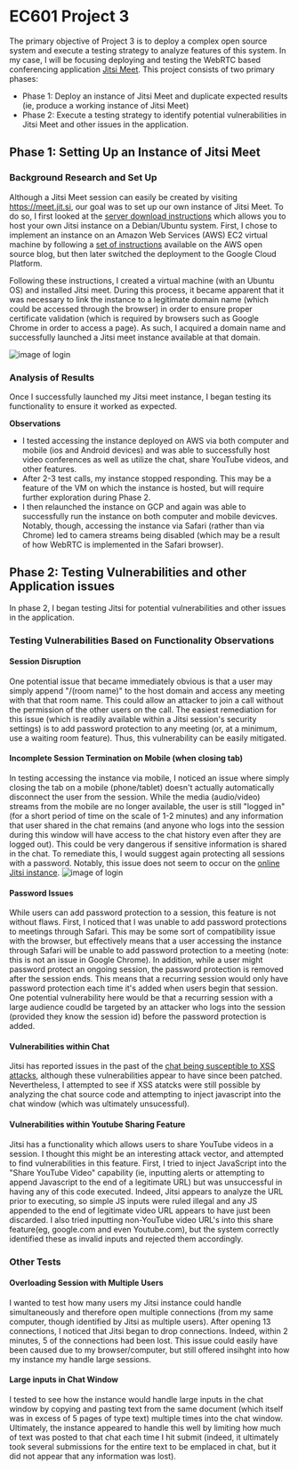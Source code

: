 # EC601 Project 3
The primary objective of Project 3 is to deploy a complex open source system and execute a testing strategy to analyze features of this system. In my case, I will be focusing deploying and testing the WebRTC based conferencing application [Jitsi Meet](https://jitsi.org/jitsi-meet/). This project consists of two primary phases:
* Phase 1: Deploy an instance of Jitsi Meet and duplicate expected results (ie, produce a working instance of Jitsi Meet)
* Phase 2: Execute a testing strategy to identify potential vulnerabilities in Jitsi Meet and other issues in the application.

## Phase 1: Setting Up an Instance of Jitsi Meet
### Background Research and Set Up
Although a Jitsi Meet session can easily be created by visiting https://meet.jit.si, our goal was to set up our own instance of Jitsi Meet. To do so, I first looked at the [server download instructions](https://jitsi.github.io/handbook/docs/devops-guide/devops-guide-start) which allows you to host your own Jitsi instance on a Debian/Ubuntu system. First, I chose to implement an instance on an Amazon Web Services (AWS) EC2 virtual machine by following a [set of instructions](https://aws.amazon.com/blogs/opensource/getting-started-with-jitsi-an-open-source-web-conferencing-solution/) available on the AWS open source blog, but then later switched the deployment to the Google Cloud Platform. 

Following these instructions, I created a virtual machine (with an Ubuntu OS) and installed Jitsi meet. During this process, it became apparent that it was necessary to link the instance to a legitimate domain name (which could be accessed through the browser) in order to ensure proper certificate validation (which is required by browsers such as Google Chrome in order to access a page). As such, I acquired a domain name and successfully launched a Jitsi meet instance available at that domain. 

![image of login](https://github.com/whunt1965/EC601_Project3/blob/main/Snip20201011_13.png)

### Analysis of Results
Once I successfully launched my Jitsi meet instance, I began testing its functionality to ensure it worked as expected.


**Observations**
* I tested accessing the instance deployed on AWS via both computer and mobile (ios and Android devices) and was able to successfully host video conferences as well as utilize the chat, share YouTube videos, and other features. 
* After 2-3 test calls, my instance stopped responding. This may be a feature of the VM on which the instance is hosted, but will require further exploration during Phase 2.
* I then relaunched the instance on GCP and again was able to successfully run the instance on both computer and mobile devicves. Notably, though, accessing the instance via Safari (rather than via Chrome) led to camera streams being disabled (which may be a result of how WebRTC is implemented in the Safari browser).

## Phase 2: Testing Vulnerabilities and other Application issues
In phase 2, I began testing Jitsi for potential vulnerabilities and other issues in the application. 

### Testing Vulnerabilities Based on Functionality Observations
#### Session Disruption
One potential issue that became immediately obvious is that a user may simply append "/(room name)" to the host domain and access any meeting with that that room name. This could allow an attacker to join a call without the permission of the other users on the call. The easiest remediation for this issue (which is readily available within a Jitsi session's security settings) is to add password protection to any meeting (or, at a minimum, use a waiting room feature). Thus, this vulnerability can be easily mitigated.

#### Incomplete Session Termination on Mobile (when closing tab)
In testing accessing the instance via mobile, I noticed an issue where simply closing the tab on a mobile (phone/tablet) doesn't actually automatically disconnect the user from the session. While the media (audio/video) streams from the mobile are no longer available, the user is still "logged in" (for a short period of time on the scale of 1-2 minutes) and any information that user shared in the chat remains (and anyone who logs into the session during this window will have access to the chat history even after they are logged out). This could be very dangerous if sensitive information is shared in the chat. To remediate this, I would suggest again protecting all sessions with a password. Notably, this issue does not seem to occur on the [online Jitsi instance](https://meet.jit.si).
![image of login](https://github.com/whunt1965/EC601_Project3/blob/main/Snip20201012_15.png)

#### Password Issues
While users can add password protection to a session, this feature is not without flaws. First, I noticed that I was unable to add password protections to meetings through Safari. This may be some sort of compatibility issue with the browser, but effectively means that a user accessing the instance through Safari will be unable to add password protection to a meeting (note: this is not an issue in Google Chrome). In addition, while a user might password protect an ongoing session, the password protection is removed after the session ends. This means that a recurring session would only have password protection each time it's added when users begin that session. One potential vulnerability here would be that a recurring session with a large audience coudld be targeted by an attacker who logs into the session (provided they know the session id) before the password protection is added. 

#### Vulnerabilities within Chat
Jitsi has reported issues in the past of the [chat being susceptible to XSS attacks](https://community.jitsi.org/t/jitsi-users-xss-in-chat-window-of-meet-jit-si/7021), although these vulnerabilities appear to have since been patched. Nevertheless, I attempted to see if XSS atatcks were still possible by analyzing the chat source code and attempting to inject javascript into the chat window (which was ultimately unsucessful).  

#### Vulnerabilities within Youtube Sharing Feature
Jitsi has a functionality which allows users to share YouTube videos in a session. I thought this might be an interesting attack vector, and attempted to find vulnerabilities in this feature. First, I tried to inject JavaScript into the "Share YouTube Video" capability (ie, inputting alerts or attempting to append Javascript to the end of a legitimate URL) but was unsuccessful in having any of this code executed. Indeed, Jitsi appears to analyze the URL prior to executing, so simple JS inputs were ruled illegal and any JS appended to the end of legitimate video URL appears to have just been discarded. I also tried inputting non-YouTube video URL's into this share feature(eg, google.com and even Youtube.com), but the system correctly identified these as invalid inputs and rejected them accordingly. 

### Other Tests
#### Overloading Session with Multiple Users
I wanted to test how many users my Jitsi instance could handle simultaneously and therefore open multiple connections (from my same computer, though identified by Jitsi as multiple users). After opening 13 connections, I noticed that Jitsi began to drop connections. Indeed, within 2 minutes, 5 of the connections had been lost. This issue could easily have been caused due to my browser/computer, but still offered insihght into how my instance my handle large sessions.

#### Large inputs in Chat Window
I tested to see how the instance would handle large inputs in the chat window by copying and pasting text from the same document (which itself was in excess of 5 pages of type text) multiple times into the chat window. Ultimately, the instance appeared to handle this well by limiting how much of text was posted to that chat each time I hit submit (indeed, it ultimately took several submissions for the entire text to be emplaced in chat, but it did not appear that any information was lost). 


